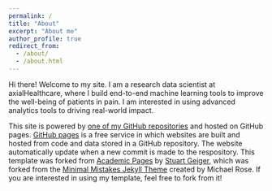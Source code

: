 ```yaml
---
permalink: /
title: "About"
excerpt: "About me"
author_profile: true
redirect_from:
  - /about/
  - /about.html
---
```


Hi there! Welcome to my site. I am a research data scientist at axialHealthcare, where I build end-to-end machine learning tools to improve the well-being of patients in pain. I am interested in using advanced analytics tools to driving real-world impact.

This site is powered by [one of my GitHub repositories](https://github.com/mayjh/mayjh.github.io) and hosted on GitHub pages. [GitHub pages](https://pages.github.com) is a free service in which websites are built and hosted from code and data stored in a GitHub repository. The website automatically update when a new commit is made to the respository. This template was forked from [Academic Pages](https://github.com/academicpages/academicpages.github.io) by [Stuart Geiger](https://github.com/staeiou), which was forked from the [Minimal Mistakes Jekyll Theme](https://mmistakes.github.io/minimal-mistakes/) created by Michael Rose. If you are interested in using my template, feel free to fork from it!
